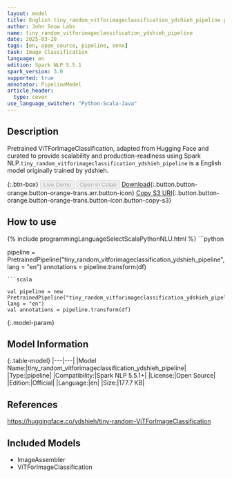 ```yaml
---
layout: model
title: English tiny_random_vitforimageclassification_ydshieh_pipeline pipeline ViTForImageClassification from ydshieh
author: John Snow Labs
name: tiny_random_vitforimageclassification_ydshieh_pipeline
date: 2025-03-28
tags: [en, open_source, pipeline, onnx]
task: Image Classification
language: en
edition: Spark NLP 5.5.1
spark_version: 3.0
supported: true
annotator: PipelineModel
article_header:
  type: cover
use_language_switcher: "Python-Scala-Java"
---
```


## Description

Pretrained ViTForImageClassification, adapted from Hugging Face and curated to provide scalability and production-readiness using Spark NLP.`tiny_random_vitforimageclassification_ydshieh_pipeline` is a English model originally trained by ydshieh.

{:.btn-box}
<button class="button button-orange" disabled>Live Demo</button>
<button class="button button-orange" disabled>Open in Colab</button>
[Download](https://s3.amazonaws.com/auxdata.johnsnowlabs.com/public/models/tiny_random_vitforimageclassification_ydshieh_pipeline_en_5.5.1_3.0_1743135088320.zip){:.button.button-orange.button-orange-trans.arr.button-icon}
[Copy S3 URI](s3://auxdata.johnsnowlabs.com/public/models/tiny_random_vitforimageclassification_ydshieh_pipeline_en_5.5.1_3.0_1743135088320.zip){:.button.button-orange.button-orange-trans.button-icon.button-copy-s3}

## How to use



<div class="tabs-box" markdown="1">
{% include programmingLanguageSelectScalaPythonNLU.html %}
```python

pipeline = PretrainedPipeline("tiny_random_vitforimageclassification_ydshieh_pipeline", lang = "en")
annotations =  pipeline.transform(df)   

```
```scala

val pipeline = new PretrainedPipeline("tiny_random_vitforimageclassification_ydshieh_pipeline", lang = "en")
val annotations = pipeline.transform(df)

```
</div>

{:.model-param}
## Model Information

{:.table-model}
|---|---|
|Model Name:|tiny_random_vitforimageclassification_ydshieh_pipeline|
|Type:|pipeline|
|Compatibility:|Spark NLP 5.5.1+|
|License:|Open Source|
|Edition:|Official|
|Language:|en|
|Size:|177.7 KB|

## References

https://huggingface.co/ydshieh/tiny-random-ViTForImageClassification

## Included Models

- ImageAssembler
- ViTForImageClassification